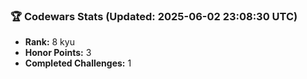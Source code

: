 ### 🏆 Codewars Stats (Updated: 2025-06-02 23:08:30 UTC)

- **Rank:** 8 kyu
- **Honor Points:** 3
- **Completed Challenges:** 1
